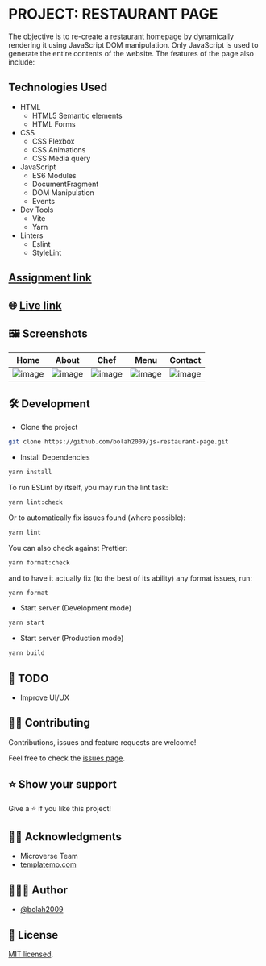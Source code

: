 # PROJECT: RESTAURANT PAGE

The objective is to re-create a [restaurant homepage](https://templatemo.com/tm-515-eatery) by dynamically rendering it using JavaScript DOM manipulation. Only JavaScript is used to generate the entire contents of the website. The features of the page also include:

## Technologies Used

- HTML
  - HTML5 Semantic elements
  - HTML Forms
- CSS
  - CSS Flexbox
  - CSS Animations
  - CSS Media query
- JavaScript
  - ES6 Modules
  - DocumentFragment
  - DOM Manipulation
  - Events
- Dev Tools
  - Vite
  - Yarn
- Linters
  - Eslint
  - StyleLint

## [Assignment link](https://www.theodinproject.com/courses/javascript/lessons/restaurant-page)

## 🌐 [Live link](https://js-restaurant-page.bolabuari.com/)

## 🖼️ Screenshots

|                                                      Home                                                      |                                                     About                                                      |                                                      Chef                                                      |                                                      Menu                                                      |                                                    Contact                                                     |
| :------------------------------------------------------------------------------------------------------------: | :------------------------------------------------------------------------------------------------------------: | :------------------------------------------------------------------------------------------------------------: | :------------------------------------------------------------------------------------------------------------: | :------------------------------------------------------------------------------------------------------------: |
| ![image](https://user-images.githubusercontent.com/36057474/65425482-fb126400-de05-11e9-92db-e44c9e82a1b5.png) | ![image](https://user-images.githubusercontent.com/36057474/65425533-1b422300-de06-11e9-9333-20a5e5025eb6.png) | ![image](https://user-images.githubusercontent.com/36057474/65425577-32811080-de06-11e9-9b10-4db6204e038e.png) | ![image](https://user-images.githubusercontent.com/36057474/65425682-6eb47100-de06-11e9-868d-44a20a56b56f.png) | ![image](https://user-images.githubusercontent.com/36057474/65425893-fc905c00-de06-11e9-8c99-07ad286b1a49.png) |

## 🛠️ Development

- Clone the project

```bash
git clone https://github.com/bolah2009/js-restaurant-page.git

```

- Install Dependencies

```bash
yarn install
```

To run ESLint by itself, you may run the lint task:

```bash
yarn lint:check
```

Or to automatically fix issues found (where possible):

```bash
yarn lint
```

You can also check against Prettier:

```bash
yarn format:check
```

and to have it actually fix (to the best of its ability) any format issues, run:

```bash
yarn format
```

- Start server (Development mode)

```bash
yarn start
```

- Start server (Production mode)

```bash
yarn build
```

## 🧾 TODO

- Improve UI/UX

## 🤝🏾 Contributing

Contributions, issues and feature requests are welcome!

Feel free to check the [issues page](../../issues).

## ⭐️ Show your support

Give a ⭐️ if you like this project!

## 🙏🏾 Acknowledgments

- Microverse Team
- [templatemo.com](https://templatemo.com/tm-515-eatery)

## 👨🏽‍💻 Author

- [@bolah2009](https://github.com/bolah2009/)

## 📝 License

[MIT licensed](./LICENSE).
